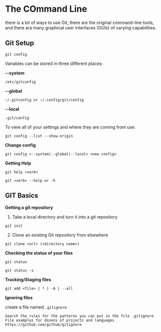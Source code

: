# The COmmand Line

there is a lot of ways to use Git, there are the original command-line tools, and there ara many graphical user interfaces (GUIs) of varying capabilities.

## Git Setup

`git config`

Variables can be stored in three different places:

**--system**

`/etc/gitconfig`

**--global**

`~/.gitconfig or ~/.config/git/config`

**--local**

`.git/config`

To view all of your settings and where they are coming from use:

`git config --list --show-origin`

**Change config**

`git config <--system|--global|--local> <new config>`

**Getting Help**

`git help <verb>`

`git <verb> --help or -h`

## GIT Basics

**Getting a git repository**

1. Take a local directory and turn it into a git repository

`git init`

2. Clone an existing Git repository from elsewhere

`git clone <url> (<directory name>)`

**Checking the status of your files**

`git status`

`git status -s`

**Tracking/Staging files** 

`git add <file> | * | -A | --all`

**Ignoring files**

create a file named `.gitignore` 

```
Search the rules for the patterns you can put in the file .gitignore
File examples for dozens of projects and languages
https://github.com/github/gitignore
```

